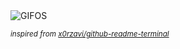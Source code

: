 <div align="justify">
<picture>
    <source media="(prefers-color-scheme: dark)" srcset="https://i.ibb.co/zVNw1fF/output-gif.gif">
    <source media="(prefers-color-scheme: light)" srcset="https://i.ibb.co/zVNw1fF/output-gif.gif">
    <img alt="GIFOS" src="https://i.ibb.co/zVNw1fF/output-gif.gif">
</picture>

<sub><i>inspired from [x0rzavi/github-readme-terminal](https://github.com/x0rzavi/github-readme-terminal)</i></sub>

</div>

<!-- Image deletion URL: https://ibb.co/qYxwz1C/f882394d8f632270a91666e466177d09 -->